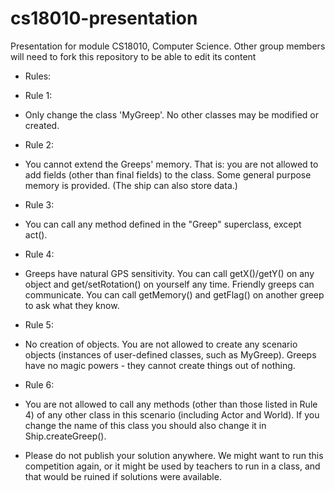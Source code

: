 # cs18010-presentation
Presentation for module CS18010, Computer Science.
Other group members will need to fork this repository to be able to edit its content

* Rules:
 
* Rule 1:
* Only change the class 'MyGreep'. No other classes may be modified or created.

* Rule 2:
* You cannot extend the Greeps' memory. That is: you are not allowed to add fields (other than final fields) to the class. Some general purpose memory is provided. (The ship can also store data.) 

* Rule 3:
* You can call any method defined in the "Greep" superclass, except act(). 

* Rule 4:
* Greeps have natural GPS sensitivity. You can call getX()/getY() on any object and get/setRotation() on yourself any time. Friendly greeps can communicate. You can call getMemory() and getFlag() on another greep to ask what they know.

* Rule 5:
* No creation of objects. You are not allowed to create any scenario objects (instances of user-defined classes, such as MyGreep). Greeps have no magic powers - they cannot create things out of nothing. 

* Rule 6:
* You are not allowed to call any methods (other than those listed in Rule 4) of any other class in this scenario (including Actor and World). If you change the name of this class you should also change it in Ship.createGreep().

* Please do not publish your solution anywhere. We might want to run this competition again, or it might be used by teachers to run in a class, and that would be ruined if solutions were available.
